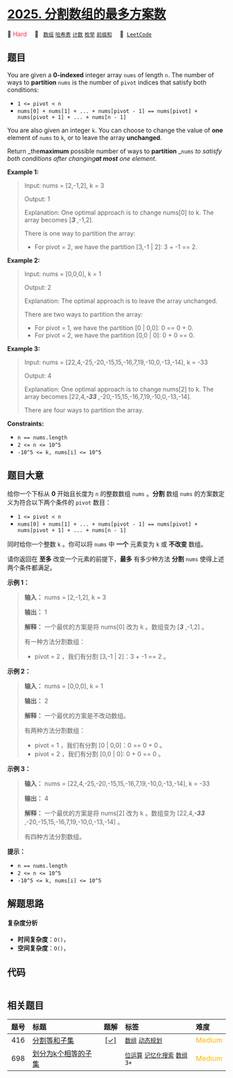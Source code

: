 # [2025. 分割数组的最多方案数](https://leetcode.com/problems/maximum-number-of-ways-to-partition-an-array)

🔴 <font color=#ff334b>Hard</font>&emsp; 🔖&ensp; [`数组`](/leetcode/outline/tag/array.md) [`哈希表`](/leetcode/outline/tag/hash-table.md) [`计数`](/leetcode/outline/tag/counting.md) [`枚举`](/leetcode/outline/tag/enumeration.md) [`前缀和`](/leetcode/outline/tag/prefix-sum.md)&emsp; 🔗&ensp;[`LeetCode`](https://leetcode.com/problems/maximum-number-of-ways-to-partition-an-array)

## 题目

You are given a **0-indexed** integer array `nums` of length `n`. The number
of ways to **partition** `nums` is the number of `pivot` indices that satisfy
both conditions:

  * `1 <= pivot < n`
  * `nums[0] + nums[1] + ... + nums[pivot - 1] == nums[pivot] + nums[pivot + 1] + ... + nums[n - 1]`

You are also given an integer `k`. You can choose to change the value of
**one** element of `nums` to `k`, or to leave the array **unchanged**.

Return _the**maximum** possible number of ways to **partition** _`nums` _to
satisfy both conditions after changing**at most** one element_.



**Example 1:**

> Input: nums = [2,-1,2], k = 3
> 
> Output: 1
> 
> Explanation: One optimal approach is to change nums[0] to k. The array becomes [**_3_** ,-1,2].
> 
> There is one way to partition the array:
> - For pivot = 2, we have the partition [3,-1 | 2]: 3 + -1 == 2.

**Example 2:**

> Input: nums = [0,0,0], k = 1
> 
> Output: 2
> 
> Explanation: The optimal approach is to leave the array unchanged.
> 
> There are two ways to partition the array:
> - For pivot = 1, we have the partition [0 | 0,0]: 0 == 0 + 0.
> - For pivot = 2, we have the partition [0,0 | 0]: 0 + 0 == 0.

**Example 3:**

> Input: nums = [22,4,-25,-20,-15,15,-16,7,19,-10,0,-13,-14], k = -33
> 
> Output: 4
> 
> Explanation: One optimal approach is to change nums[2] to k. The array becomes [22,4,_**-33**_ ,-20,-15,15,-16,7,19,-10,0,-13,-14].
> 
> There are four ways to partition the array.

**Constraints:**

  * `n == nums.length`
  * `2 <= n <= 10^5`
  * `-10^5 <= k, nums[i] <= 10^5`


## 题目大意

给你一个下标从 **0**  开始且长度为 `n` 的整数数组 `nums` 。**分割**  数组 `nums` 的方案数定义为符合以下两个条件的
`pivot` 数目：

  * `1 <= pivot < n`
  * `nums[0] + nums[1] + ... + nums[pivot - 1] == nums[pivot] + nums[pivot + 1] + ... + nums[n - 1]`

同时给你一个整数 `k` 。你可以将 `nums` 中 **一个**  元素变为 `k` 或 **不改变**  数组。

请你返回在 **至多**  改变一个元素的前提下，**最多**  有多少种方法 **分割**  `nums` 使得上述两个条件都满足。



**示例 1：**

> 
> 
> 
> 
> 
> **输入：** nums = [2,-1,2], k = 3
> 
> **输出：** 1
> 
> **解释：** 一个最优的方案是将 nums[0] 改为 k 。数组变为 [_**3**_ ,-1,2] 。
> 
> 有一种方法分割数组：
> - pivot = 2 ，我们有分割 [3,-1 | 2]：3 + -1 == 2 。
> 
> 

**示例 2：**

> 
> 
> 
> 
> 
> **输入：** nums = [0,0,0], k = 1
> 
> **输出：** 2
> 
> **解释：** 一个最优的方案是不改动数组。
> 
> 有两种方法分割数组：
> - pivot = 1 ，我们有分割 [0 | 0,0]：0 == 0 + 0 。
> - pivot = 2 ，我们有分割 [0,0 | 0]: 0 + 0 == 0 。
> 
> 

**示例 3：**

> 
> 
> 
> 
> 
> **输入：** nums = [22,4,-25,-20,-15,15,-16,7,19,-10,0,-13,-14], k = -33
> 
> **输出：** 4
> 
> **解释：** 一个最优的方案是将 nums[2] 改为 k 。数组变为 [22,4,_**-33**_ ,-20,-15,15,-16,7,19,-10,0,-13,-14] 。
> 
> 有四种方法分割数组。
> 
> 



**提示：**

  * `n == nums.length`
  * `2 <= n <= 10^5`
  * `-10^5 <= k, nums[i] <= 10^5`


## 解题思路

#### 复杂度分析

- **时间复杂度**：`O()`，
- **空间复杂度**：`O()`，

## 代码

```javascript

```

## 相关题目

<!-- prettier-ignore -->
| 题号 | 标题 | 题解 | 标签 | 难度 |
| :------: | :------ | :------: | :------ | :------ |
| 416 | [分割等和子集](https://leetcode.com/problems/partition-equal-subset-sum) | [[✓]](https://2xiao.github.io/leetcode-js/leetcode/problem/0416) |  [`数组`](/leetcode/outline/tag/array.md) [`动态规划`](/leetcode/outline/tag/dynamic-programming.md) | <font color=#ffb800>Medium</font> |
| 698 | [划分为k个相等的子集](https://leetcode.com/problems/partition-to-k-equal-sum-subsets) |  |  [`位运算`](/leetcode/outline/tag/bit-manipulation.md) [`记忆化搜索`](/leetcode/outline/tag/memoization.md) [`数组`](/leetcode/outline/tag/array.md) `3+` | <font color=#ffb800>Medium</font> |

<style>
.blue {
    background-color: #096dd9;
    padding: 0.25rem 0.5rem;
    margin: 0;
    font-size: 0.85em;
    border-radius: 3px;
    color: white;
    font-weight: 500;
}
table th:first-of-type { width: 10%; }
table th:nth-of-type(2) { width: 35%; }
table th:nth-of-type(3) { width: 10%; }
table th:nth-of-type(4) { width: 35%; }
table th:nth-of-type(5) { width: 10%; }
</style>
